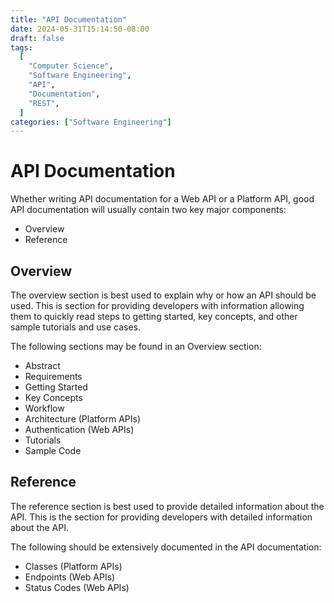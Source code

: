 ```yaml
---
title: "API Documentation"
date: 2024-05-31T15:14:50-08:00
draft: false
tags:
  [
    "Computer Science",
    "Software Engineering",
    "API",
    "Documentation",
    "REST",
  ]
categories: ["Software Engineering"]
---
```


# API Documentation

Whether writing API documentation for a Web API or a Platform API, good API documentation will usually contain two key major components:

- Overview 
- Reference 



## Overview
The overview section is best used to explain why or how an API should be used. This is section for providing developers with information allowing them to quickly read steps to getting started, key concepts, and other sample tutorials and use cases. 

The following sections may be found in an Overview section:
- Abstract
- Requirements
- Getting Started
- Key Concepts
- Workflow
- Architecture (Platform APIs)
- Authentication (Web APIs)
- Tutorials
- Sample Code

## Reference

The reference section is best used to provide detailed information about the API. This is the section for providing developers with detailed information about the API.

The following should be extensively documented in the API documentation:
- Classes (Platform APIs)
- Endpoints (Web APIs)
- Status Codes (Web APIs)